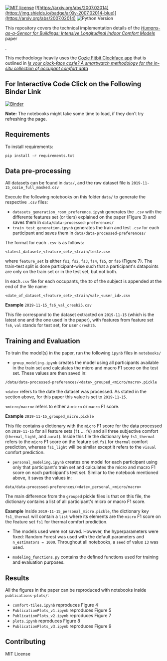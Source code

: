 [![MIT license](https://img.shields.io/badge/License-MIT-blue.svg)](https://lbesson.mit-license.org/) [![https://arxiv.org/abs/2007.02014](https://img.shields.io/badge/arXiv-2007.02014-blue)](https://arxiv.org/abs/2007.02014) ![Python Version](https://upload.wikimedia.org/wikipedia/commons/f/fc/Blue_Python_3.7_Shield_Badge.svg) 

This repository covers the technical implementation details of the [*Humans-as-a-Sensor for Buildings: Intensive Longitudinal Indoor Comfort Models*](https://arxiv.org/abs/2007.02014) paper

<!-- that has been submitted to the journal [Frontiers of the Built Environment](https://www.frontiersin.org/journals/built-environment/sections/indoor-environment) -->.

This methodology heavily uses the [Cozie Fitbit Clockface app](https://cozie.app/) that is outlined in [*Is your clock-face cozie? A smartwatch methodology
for the in-situ collection of occupant comfort data*](https://iopscience.iop.org/article/10.1088/1742-6596/1343/1/012145/pdf)

## For Interactive Code Click on the Following Binder Link
[![Binder](https://mybinder.org/badge_logo.svg)](https://mybinder.org/v2/gh/buds-lab/cozie-jupyter/master)

**Note:** The notebooks might take some time to load, if they don't try refreshing the page.

## Requirements

To install requirements:
```setup
pip install -r requirements.txt 
```

## Data pre-processing

All datasets can be found in `data/`, and the raw dataset file is `2019-11-15_cozie_full_masked.csv`

Execute the following notebooks on this folder `data/` to generate the respective `.csv` files:

- `datasets_generation_room_preference.ipynb` generates the `.csv` with the differente features set (or tiers) explained on the paper (Figure 3) and saves them in `data/data-processed-preferences/`
- `train_test_generation.ipynb` generates the train and test `.csv` for each participant and saves them in `data/data-processed-preferences/`

The format for each `.csv` is as follows:

`<latest_dataset>_<feature_set>_<train/test>.csv`

where `feature_set` is either `fs1`, `fs2`, `fs3`, `fs4`, `fs5`, or `fs6` (Figure 7). The train-test split is done participant-wise such that a participant's datapoints are only on the train set or in the test set, but not both.

In each`.csv` file for each occupants, the `ID` of the subject is appended at the end of the file name:

`<date_of_dataset_<feature_set>_<train/val>_<user_id>.csv`

**Example**
`2019-11-15_fs6_val_cresh25.csv`

This file correspond to the dataset extracted on `2019-11-15` (which is the latest one and the one used in the paper), with features from feature set `fs6`, `val` stands for test set, for user `cresh25`.


## Training and Evaluation
To train the model(s) in the paper, run the following `ipynb` files in `notebooks/`

- `group_modeling.ipynb` creates the model using all participants available in the train set and calculates the micro and macro F1 score on the test set. These values are then saved in:

`/data/data-processed-preferences/<date>_grouped_<micro/macro>.pickle`

`<date>` refers to the date the dataset was processed. As stated in the section above, for this paper this value is set to `2019-11-15`.

`<micro/macro>` refers to either a `micro` or `macro` F1 score.

**Example**
`2019-11-15_grouped_micro.pickle`

This file contains  a dictionary with the `micro` F1 score for the data processed on `2019-11-15` for all feature sets (`f1` ... `f6`) and all three subjective comfort (`thermal`, `light`, and `aural`). Inside this file the dictionary key `fs1_thermal` refers to the `micro` F1 score on the feature set `fs1` for `thermal` comfort prediction, whereas `fs1_light` will be similar except it refers to the `visual` comfort prediction.

    
- `personal_modeling.ipynb` creates one model for each participant using only that participant's train set and calculates the micro and macro F1 score on each participant's test set. Similar to the notebook mentioned above, it saves the values in:

`data/data-processed-preferences/<date>_personal_<micro/macro>`

The main difference from the `grouped` pickle files is that on this file, the dictionary contains a list of all participant's micro or macro F1 score.

**Example**
Inside `2019-11-15_personal_micro.pickle`, the dictionary key `fs1_thermal` will contain a `list` where its elements are the `micro` F1 score on the feature set `fs1` for thermal comfort prediction.

- The models used were not saved. However, the hyperparameters were fixed: Random Forest was used with the default parameters and `n_estimators = 1000`. Throughout all notebooks, a `seed` of value `13` was used. 

- `modeling_functions.py` contains the defined functions used for training and evaluation purposes.

## Results

All the figures in the paper can be reproduced with notebooks inside `publications-plots/`:
- `comfort-tiles.ipynb` reproduces Figure 4 
- `PublicationPlots_v1.ipynb` reproduces Figure 5 
- `PublicationPlots_v2.ipynb` reproduces Figure 7 
- `plots.ipynb` reproduces Figure 8 
- `PublicationPlots_v3.ipynb` reproduces Figure 9

## Contributing

MIT License
